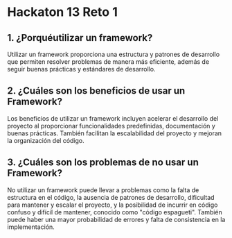 # Hackaton 13 Reto 1

## 1.  ¿Porquéutilizar un framework?

Utilizar un framework proporciona una estructura y patrones de desarrollo que permiten resolver problemas de manera más eficiente, además de seguir buenas prácticas y estándares de desarrollo.


## 2. ¿Cuáles son los beneficios de usar un Framework?

Los beneficios de utilizar un framework incluyen acelerar el desarrollo del proyecto al proporcionar funcionalidades predefinidas, documentación y buenas prácticas. También facilitan la escalabilidad del proyecto y mejoran la organización del código.


## 3. ¿Cuáles son los problemas de no usar un Framework?

No utilizar un framework puede llevar a problemas como la falta de estructura en el código, la ausencia de patrones de desarrollo, dificultad para mantener y escalar el proyecto, y la posibilidad de incurrir en código confuso y difícil de mantener, conocido como "código espagueti". También puede haber una mayor probabilidad de errores y falta de consistencia en la implementación.